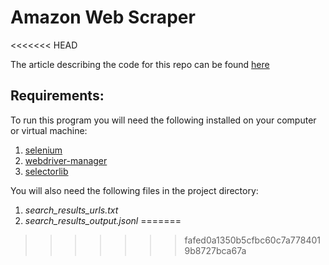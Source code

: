# Amazon Web Scraper
<<<<<<< HEAD

The article describing the code for this repo can be found [here](https://medium.com/@brendanfrrs/scraping-amazon-results-with-selenium-and-python-547fc6be8bfa "Medium.com article.")

## Requirements:
To run this program you will need the following installed on your computer or virtual machine:

1. [selenium](https://selenium-python.readthedocs.io/installation.html)
2. [webdriver-manager](https://pypi.org/project/webdriver-manager/)
3. [selectorlib](https://pypi.org/project/selectorlib/)

You will also need the following files in the project directory:

1. *search_results_urls.txt*
2. *search_results_output.jsonl*
=======
>>>>>>> fafed0a1350b5cfbc60c7a7784019b8727bca67a
